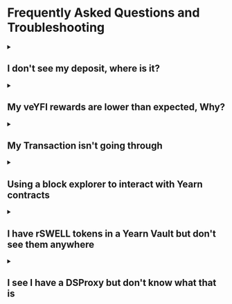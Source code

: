 # Frequently Asked Questions and Troubleshooting

<details className="customFaqDetails">

  <summary>

## I don't see my deposit, where is it?
  
  </summary>

If you deposited into a Yearn Vault and then click the "withdraw" tab and don't see your tokens, don't worry, they are probably staked!

The default "deposit" action in yVaults with a gauge or other extra rewards is to deposit your tokens in the yVault and stake the yVault token for extra rewards. To see your yVault tokens, click on the "veYFI BOOST" tab (it may be named something else like "staking BOOST") next to the withdraw tab. You should be able to un-stake your vault tokens there and then withdraw.

![Withdraw modal](/img/guides/FAQ/unstake.png)

### Update your default deposit settings

If you want to change the default deposit behavior to only deposit and not also stake the vault tokens, you can change that setting by clicking on the gear icon to the right of the tabs and unchecking "stake automatically" at the bottom of the menu that opens up.

![deposit setting](/img/guides/FAQ/deposit-setting.png)

</details>

<details className="customFaqDetails">

  <summary>

## My veYFI rewards are lower than expected, Why?
  
  </summary>

veYFI rewards are variable depending on how much veYFI your wallet holds. If you don't have veYFI, you will only get 10% of the maximum reward amount shown. In the image below, note the range of rewards APY. Without any veYFI, a deposit will earn a 1.16% boost, paid in dYFI.

![apy-range](/img/guides/FAQ/boostAPY.png)

If you don't have veYFI, you can deposit and stake your tokens using liquid lockers. By doing this you use the liquid locker's veYFI to boost your deposit.

Read more about veYFI, boosts, dYFI and liquid lockers on the [veYFI page](/contributing/governance/veYFI-intro)

And remember, you have to consider transaction costs when using Yearn. If using Ethereum mainnet, prices for transactions vary from a few dollars to tens or hundreds of dollars, depending on chain congestion (Yearn has no control over this). If you are depositing lower amounts (\<$500-1000), you may want to consider using Yearn on an L2 so fees don't negate your interest earned.

</details>

<details className="customFaqDetails">

  <summary>

## My Transaction isn't going through
  
  </summary>

If your transaction doesn't go through on the Yearn UI (stuck with a spinning loading circle), there are a few things you can do:

- Try using a different browser or wallet provider.
- If on mobile, try using the desktop version, and vice versa
- Change your wallet RPC for the network you are transacting on. This is the data endpoint that your wallet talks to to pull blockchain data.
  - Here website with lists of different chain RPCs: https://chainlist.org/
  - If you connect your wallet to the chainlist site then you can add new RPCs to your wallet directly from there.
- If none of the above work, you can interact with Yearn smart contracts via a block explorer. See the next entry for more information on how to do that.

</details>

<details className="customFaqDetails">

  <summary>

## Using a block explorer to interact with Yearn contracts
  
  </summary>

:::warning

Using a block explorer is advanced and if you have not used one before, we only recommend it to withdraw from a vault that you cannot access from the yearn.fi website, or in an emergency. Yearn, and its website, are in active developement, so issues with the website should be fixed quickly upon reporting them. For many issues it is better to wait for a website fix.

If you need help, come by the discord and [open a support ticket](https://discord.gg/q8fYnmnV).

:::

All of the smart contracts that you will interact with from Yearn's website live on Ethereum or one of its layer-2 networks. We have worked to make the experience of interacting with the contracts as easy as possible via the website, but sometimes something goes wrong and the website may not work. If that happens, you can interact with the underlying contracts directly with a block explorer like [Etherscan](https://etherscan.io/).

Each network has its own block explorer, and many have more than one. The most popular is Etherscan and most networks have a version of it for their users to use.

| Network Name | Etherscan URL |
|--------------|---------------|
| Ethereum Mainnet | https://etherscan.io/ |
| Polygon | https://polygonscan.com |
| Optimism | https://optimistic.etherscan.io |
| Base | https://basescan.org |
| Arbitrum | https://arbiscan.io/ |
| GnosisChain | https://gnosisscan.io/ |
| Fantom | https://ftmscan.com |

All of these sites should look and feel and work the same way.

### Finding the right Smart Contract

<br></br>

You can find the address of the smart contract that you want to interact with from the Yearn website. If is a 42-digit alphanumeric string. If you navigate to a vault page, the address is listed directly below the name. Click on the address to copy it to the clipboard.

![find address](/img/guides/FAQ/findSCAddress.png)

:::warning

You should confirm that your vault tokens are not staked. On the yearn website, make sure that they show up when trying to withdraw. If not they could be staked in a rewards contract. You can also withdraw from staking contracts on etherscan, but that is outside the scope of this article. So if this applies to you, come to the discord and [open a ticket]((https://discord.gg/q8fYnmnV)) and someone will be able to walk you through the process.

:::

Once you have it copied, go to etherscan.io (or its equivalent for other chains) and paste it into the search bar. Then hit enter and it will bring up a page with information about the contract.

### Interacting with the Contract

<br></br>

![paste address](/img/guides/FAQ/pasteAddress.png)

On the landing page, you can see recent transactions that have interacted with the contract.

To interact with the contract, you will need to click on the `Contract` button.

![contract button](/img/guides/FAQ/contractButton.png)

Once you click on the `Contract` button you will see 3 new tabs: `Code`, `Read Contract (as Proxy)`, and `Write Contract (as Proxy)`.

- The `Code` tab will show you the source code for the smart contract
- The `Read` tab allows you to query values on the contract like the contract name, user balances, etc.
- The `Write` tab allows you to perform transactions using the contract, like depositing and withdrawing.

![contract options](/img/guides/FAQ/contractOptions.png)

To confirm you are looking at the correct contract, click the `Read` tab and find the `name` function in the list and click on it. It should show the vault name (i.e. yvUSDC-1 yVault)

![contract name](/img/guides/FAQ/contractName.png)

### Withdrawing from a vault using Etherscan

<br></br>

1. Click on the `Read Contract as Proxy` button.

2. Click on the 🔴`Connect to Web3` button and connect the wallet you used to deposit.

![connect to web3](/img/guides/FAQ/connectToWeb3.png)

3. There are different steps depending on what version vault you are using, so lets check the version.

    - Find the apiVersion field and click on it.
    - If the number starts with 0 (i.e. 0.4.6) then it is a V2 vault.
    - If the number starts with 3 (i.e. 3.0.4) then it is a V3 vault.
    ![apiVersion](/img/guides/FAQ/apiVersion.png)

Once you know the vault type, go on to the next step.

If a V2 Vault:

1. Click on `Write Contract as Proxy`
2. Find the first `withdraw` function. This one should only have a button that says "Write" with no additional fields.
3. Click `Write` and submit the transaction in your wallet.
![withdraw](/img/guides/FAQ/withdrawV2.png)

Once the transaction is approved you will be fully withdrawn from the Vault.

If a V3 Vault:

1. Withdrawing from V3 vaults requires 3 arguments to withdraw: The amount, the owner, and the recipient.
2. Both the owner and the recipient will be your wallet address.
3. To get the amount, you need get your total balance by clicking on `balanceOf` and then entering your wallet address in the address field. Click query and you should get a long number that is your balance. copy this balance to the clipboard.
  ![balanceOf](/img/guides/FAQ/balanceOf.png)
4. Click on `Write Contract as Proxy`
5. find the first `redeem` function. It will have 3 fields for arguments. Enter the copied `balanceOf` value into the `shares` field, and your wallet address into both the `receiver` and `owner` fields.
6. Click `Write` and submit the transaction in your wallet.
  ![withdraw](/img/guides/FAQ/withdrawV2.png)

Once the transaction is approved you will be fully withdrawn from the Vault.

</details>

<details className="customFaqDetails">

  <summary>

## I have rSWELL tokens in a Yearn Vault but don't see them anywhere
  
  </summary>

If you are looking at a wallet or portfolio tracker like Debank, Zerion, or Zapper and it shows you have Swell tokens in a V3 yearn Vault, you need to go to the Swell website to withdraw them: https://app.swellnetwork.io/stake/rswell

The rSWELL vault was built on Yearn V3 contracts but was not deployed by yearn, so we don't show it on our website, but they will!

</details>

<details className="customFaqDetails">

  <summary>

## I see I have a DSProxy but don't know what that is
  
  </summary>

A DSProxy is a "smart account" similar to a gnosis safe that was used by projects like DefiSaver, instaDapp, Balancer, and others. You most likely have a wallet that controls it.

You may be able to access and operate your DSProxy using the [defisaver](https://app.defisaver.com/) website.

</details>

